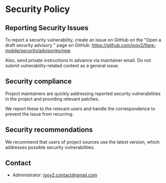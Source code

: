 # Security Policy

## Reporting Security Issues

To report a security vulnerability, create an issue on GitHub on the "Open a draft security advisory " page on GitHub: https://github.com/jooy2/flare-mobile/security/advisories/new

Also, send private instructions in advance via maintainer email. Do not submit vulnerability-related content as a general issue.

## Security compliance

Project maintainers are quickly addressing reported security vulnerabilities in the project and providing relevant patches.

We report these to the relevant users and handle the correspondence to prevent the issue from recurring.

## Security recommendations

We recommend that users of project sources use the latest version, which addresses possible security vulnerabilities.

## Contact

- Administrator: jooy2.contact@gmail.com
